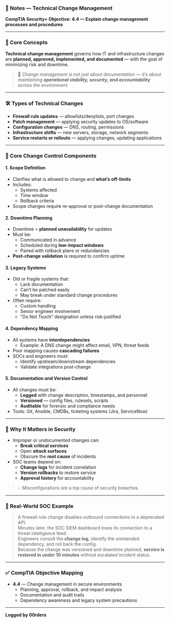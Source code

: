 ### 📘 Notes — Technical Change Management  
**CompTIA Security+ Objective: 4.4 — Explain change management processes and procedures**

---

### 🧠 Core Concepts

**Technical change management** governs how IT and infrastructure changes are **planned, approved, implemented, and documented** — with the goal of minimizing risk and downtime.

> 📌 *Change management is not just about documentation — it’s about maintaining **operational stability, security, and accountability** across the environment.*

---

### 🛠️ Types of Technical Changes

- **Firewall rule updates** — allowlists/denylists, port changes  
- **Patch management** — applying security updates to OS/software  
- **Configuration changes** — DNS, routing, permissions  
- **Infrastructure shifts** — new servers, storage, network segments  
- **Service restarts or rollouts** — applying changes, updating applications

---

### 🔁 Core Change Control Components

#### 1. **Scope Definition**
- Clarifies what is allowed to change and **what’s off-limits**
- Includes:
  - Systems affected
  - Time window
  - Rollback criteria
- Scope changes require re-approval or post-change documentation

#### 2. **Downtime Planning**
- Downtime = **planned unavailability** for updates
- Must be:
  - Communicated in advance
  - Scheduled during **low-impact windows**
  - Paired with rollback plans or redundancies
- **Post-change validation** is required to confirm uptime

#### 3. **Legacy Systems**
- Old or fragile systems that:
  - Lack documentation
  - Can’t be patched easily
  - May break under standard change procedures
- Often require:
  - Custom handling
  - Senior engineer involvement
  - "Do Not Touch" designation unless risk-justified

#### 4. **Dependency Mapping**
- All systems have **interdependencies**
  - Example: A DNS change might affect email, VPN, threat feeds
- Poor mapping causes **cascading failures**
- SOCs and engineers must:
  - Identify upstream/downstream dependencies
  - Validate integrations post-change

#### 5. **Documentation and Version Control**
- All changes must be:
  - **Logged** with change description, timestamps, and personnel
  - **Versioned** — config files, rulesets, scripts
  - **Auditable** for forensic and compliance needs
- Tools: Git, Ansible, CMDBs, ticketing systems (Jira, ServiceNow)

---

### 🔐 Why It Matters in Security

- Improper or undocumented changes can:
  - **Break critical services**
  - Open **attack surfaces**
  - Obscure the **root cause** of incidents
- SOC teams depend on:
  - **Change logs** for incident correlation
  - **Version rollbacks** to restore service
  - **Approval history** for accountability

> 💡 Misconfigurations are a top cause of security breaches.

---

### 💼 Real-World SOC Example

> A firewall rule change disables outbound connections to a deprecated API.  
> Minutes later, the SOC SIEM dashboard loses its connection to a threat intelligence feed.  
> Engineers consult the **change log**, identify the unintended dependency, and roll back the config.  
> Because the change was versioned and downtime planned, **service is restored in under 10 minutes** without escalated incident status.

---

### ✅ CompTIA Objective Mapping

- **4.4** — Change management in secure environments
  - Planning, approval, rollback, and impact analysis
  - Documentation and audit trails
  - Dependency awareness and legacy system precautions

---

**Logged by 00rders**
